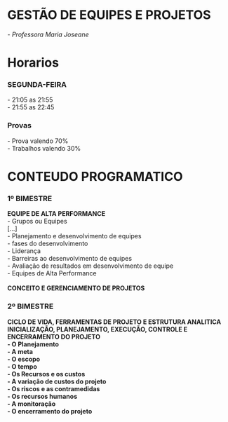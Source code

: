 # GESTÃO DE EQUIPES E PROJETOS
<div>
    <p><i>- Professora Maria Joseane</i></p>

<h1>Horarios</h1>
<h3>SEGUNDA-FEIRA</h3>
<p>
- 21:05 as 21:55<br>
- 21:55 as 22:45
</p>

<h3>Provas</h3>
    <p>
    - Prova valendo 70%<br>
    - Trabalhos valendo 30%</p>

<h1>CONTEUDO PROGRAMATICO</h1>
    <h3>1º BIMESTRE</h3>
        <p><b>EQUIPE DE ALTA PERFORMANCE</b><br>
            - Grupos ou Equipes<br>
            [...]<br>
            - Planejamento e desenvolvimento de equipes<br>
            - fases do desenvolvimento<br>
            - Liderança<br>
            - Barreiras ao desenvolvimento de equipes<br>
            - Avaliação de resultados em desenvolvimento de equipe<br>
            - Equipes de Alta Performance<br><br>
        <b>CONCEITO E GERENCIAMENTO DE PROJETOS</b><br>
    <h3>2º BIMESTRE</h3>
        <p><b>CICLO DE VIDA, FERRAMENTAS DE PROJETO E ESTRUTURA ANALITICA<b><br>
        <b>INICIALIZAÇÃO, PLANEJAMENTO, EXECUÇÃO, CONTROLE E ENCERRAMENTO DO PROJETO</b><br>
            - O Planejamento<br>
            - A meta<br>
            - O escopo<br>
            - O tempo<br>
            - Os Recursos e os custos<br>
            - A variação de custos do projeto<br>
            - Os riscos e as contramedidas<br>
            - Os recursos humanos<br>
            - A monitoração<br>
            - O encerramento do projeto<br></p>
</div>